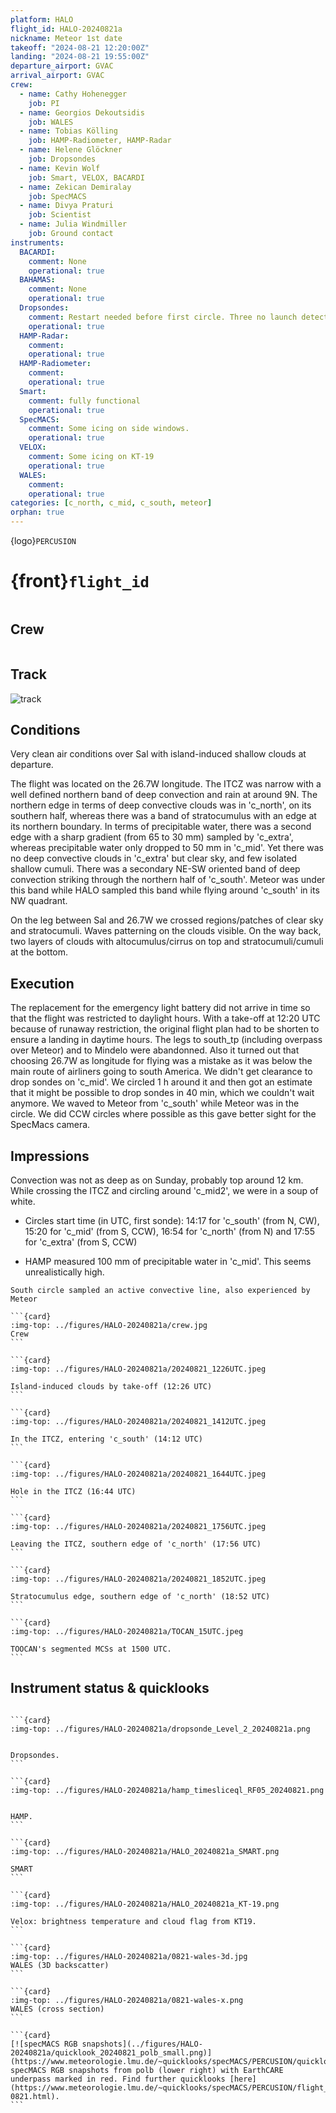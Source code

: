 ```yaml
---
platform: HALO
flight_id: HALO-20240821a
nickname: Meteor 1st date
takeoff: "2024-08-21 12:20:00Z"
landing: "2024-08-21 19:55:00Z"
departure_airport: GVAC
arrival_airport: GVAC
crew:
  - name: Cathy Hohenegger
    job: PI
  - name: Georgios Dekoutsidis
    job: WALES
  - name: Tobias Kölling
    job: HAMP-Radiometer, HAMP-Radar
  - name: Helene Glöckner
    job: Dropsondes
  - name: Kevin Wolf
    job: Smart, VELOX, BACARDI
  - name: Zekican Demiralay
    job: SpecMACS
  - name: Divya Praturi
    job: Scientist
  - name: Julia Windmiller
    job: Ground contact
instruments:
  BACARDI:
    comment: None
    operational: true
  BAHAMAS:
    comment: None
    operational: true
  Dropsondes:
    comment: Restart needed before first circle. Three no launch detects. No ATC permission to drop sondes on ITCZ center circle
    operational: true
  HAMP-Radar:
    comment: 
    operational: true
  HAMP-Radiometer:
    comment: 
    operational: true
  Smart:
    comment: fully functional
    operational: true
  SpecMACS:
    comment: Some icing on side windows.
    operational: true
  VELOX:
    comment: Some icing on KT-19
    operational: true
  WALES:
    comment: 
    operational: true
categories: [c_north, c_mid, c_south, meteor]
orphan: true
---
```


{logo}`PERCUSION`

# {front}`flight_id`

```{badges}
```

## Crew

```{crew-list}
```

## Track
![track](../figures/HALO-20240821a/HALO-20240821a-track.png)

## Conditions

Very clean air conditions over Sal with island-induced shallow clouds at departure. 

The flight was located on the 26.7W longitude. The ITCZ was narrow with a well defined northern band of deep convection and rain at around 9N. The northern edge in terms of deep convective clouds was in 'c_north', on its southern half, whereas there was a band of stratocumulus with an edge at its northern boundary. In terms of precipitable water, there was a second edge with a sharp gradient (from 65 to 30 mm) sampled by 'c_extra', whereas precipitable water only dropped to 50 mm in 'c_mid'. Yet there was no deep convective clouds in 'c_extra' but clear sky, and few isolated shallow cumuli. There was a secondary NE-SW oriented band of deep convection striking through the northern half of 'c_south'. Meteor was under this band while HALO sampled this band while flying around 'c_south' in its NW quadrant.  

On the leg between Sal and 26.7W we crossed regions/patches of clear sky and stratocumuli. Waves patterning on the clouds visible. On the way back, two layers of clouds with altocumulus/cirrus on top and stratocumuli/cumuli at the bottom.

## Execution

The replacement for the emergency light battery did not arrive in time so that the flight was restricted to daylight hours. With a take-off at 12:20 UTC because of runaway restriction, the original flight plan had to be shorten to ensure a landing in daytime hours. The legs to south_tp (including overpass over Meteor) and to Mindelo were abandonned. Also it turned out that choosing 26.7W as longitude for flying was a mistake as it was below the main route of airliners going to south America. We didn't get clearance to drop sondes on 'c_mid'. We circled 1 h around it and then got an estimate that it might be possible to drop sondes in 40 min, which we couldn't wait anymore. We waved to Meteor from 'c_south' while Meteor was in the circle. We did CCW circles where possible as this gave better sight for the SpecMacs camera.

## Impressions

Convection was not as deep as on Sunday, probably top around 12 km. While crossing the ITCZ and circling around 'c_mid2', we were in a soup of white. 

- Circles start time (in UTC, first sonde): 14:17 for 'c_south' (from N, CW), 15:20 for 'c_mid' (from S, CCW), 16:54 for 'c_north' (from N) and 17:55 for 'c_extra' (from S, CCW)
  
- HAMP measured 100 mm of precipitable water in 'c_mid'. This seems unrealistically high.


```{note}
South circle sampled an active convective line, also experienced by Meteor
```

````{card-carousel} 2
```{card}
:img-top: ../figures/HALO-20240821a/crew.jpg
Crew
```

```{card}
:img-top: ../figures/HALO-20240821a/20240821_1226UTC.jpeg

Island-induced clouds by take-off (12:26 UTC)
```

```{card}
:img-top: ../figures/HALO-20240821a/20240821_1412UTC.jpeg

In the ITCZ, entering 'c_south' (14:12 UTC)
```

```{card}
:img-top: ../figures/HALO-20240821a/20240821_1644UTC.jpeg

Hole in the ITCZ (16:44 UTC)
```

```{card}
:img-top: ../figures/HALO-20240821a/20240821_1756UTC.jpeg

Leaving the ITCZ, southern edge of 'c_north' (17:56 UTC)
```

```{card}
:img-top: ../figures/HALO-20240821a/20240821_1852UTC.jpeg

Stratocumulus edge, southern edge of 'c_north' (18:52 UTC)
```

```{card}
:img-top: ../figures/HALO-20240821a/TOCAN_15UTC.jpeg

TOOCAN's segmented MCSs at 1500 UTC.
```

````

## Instrument status & quicklooks

```{instrument-table}
```

````{card-carousel} 2
```{card}
:img-top: ../figures/HALO-20240821a/dropsonde_Level_2_20240821a.png


Dropsondes. 
```

```{card}
:img-top: ../figures/HALO-20240821a/hamp_timesliceql_RF05_20240821.png


HAMP. 
```

```{card}
:img-top: ../figures/HALO-20240821a/HALO_20240821a_SMART.png

SMART
```

```{card}
:img-top: ../figures/HALO-20240821a/HALO_20240821a_KT-19.png

Velox: brightness temperature and cloud flag from KT19.
```

```{card}
:img-top: ../figures/HALO-20240821a/0821-wales-3d.jpg
WALES (3D backscatter)
```

```{card}
:img-top: ../figures/HALO-20240821a/0821-wales-x.png
WALES (cross section)
```

```{card}
[![specMACS RGB snapshots](../figures/HALO-20240821a/quicklook_20240821_polb_small.png)](https://www.meteorologie.lmu.de/~quicklooks/specMACS/PERCUSION/quicklooks/polcams/quicklook_20240821_polb.png)
specMACS RGB snapshots from polb (lower right) with EarthCARE underpass marked in red. Find further quicklooks [here](https://www.meteorologie.lmu.de/~quicklooks/specMACS/PERCUSION/flight_HALO-0821.html).
```

````
